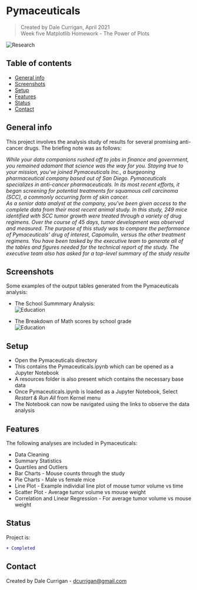 # Pymaceuticals
> Created by Dale Currigan, April 2021  
> Week five Matplotlib Homework - The Power of Plots

![Research](matplotlib-challenge/Resources/laboratory.jpg)

## Table of contents
* [General info](#general-info)
* [Screenshots](#Screenshots)
* [Setup](#setup)
* [Features](#features)
* [Status](#status)
* [Contact](#contact)

## General info
This project involves the analysis study of results for several promising anti-cancer drugs. The briefing note was as follows:  
  
*While your data companions rushed off to jobs in finance and government, you remained adamant that science was the way for you. Staying true to your mission, you've joined Pymaceuticals Inc., a burgeoning pharmaceutical company based out of San Diego. Pymaceuticals specializes in anti-cancer pharmaceuticals. In its most recent efforts, it began screening for potential treatments for squamous cell carcinoma (SCC), a commonly occurring form of skin cancer.  
As a senior data analyst at the company, you've been given access to the complete data from their most recent animal study. In this study, 249 mice identified with SCC tumor growth were treated through a variety of drug regimens. Over the course of 45 days, tumor development was observed and measured. The purpose of this study was to compare the performance of Pymaceuticals' drug of interest, Capomulin, versus the other treatment regimens. You have been tasked by the executive team to generate all of the tables and figures needed for the technical report of the study. The executive team also has asked for a top-level summary of the study resulte*  

## Screenshots
Some examples of the output tables generated from the Pymaceuticals analysis:  
  
* The School Summmary Analysis:    
![Education](Pymaceuticals/Resources/school_summary.PNG)  

* The Breakdown of Math scores by school grade  
![Education](Pymaceuticals/Resources/math_by_grade.PNG)  

## Setup
* Open the Pymaceuticals directory
* This contains the Pymaceuticals.ipynb which can be opened as a Jupyter Notebook
* A resources folder is also present which contains the necessary base data
* Once Pymaceuticals.ipynb is loaded as a Jupyter Notebook, Select *Restart & Run All* from Kernel menu 
* The Notebook can now be navigated using the links to observe the data analysis

## Features
The following analyses are included in Pymaceuticals:  
  
* Data Cleaning
* Summary Statistics
* Quartiles and Outliers
* Bar Charts - Mouse counts through the study
* Pie Charts - Male vs female mice
* Line Plot - Example individial line plot of mouse tumor volume vs time
* Scatter Plot - Average tumor volume vs mouse weight
* Correlation and Linear Regression - For average tumor volume vs mouse weight

## Status
Project is: 
````diff 
+ Completed
````

## Contact
Created by Dale Currigan - <dcurrigan@gmail.com>

